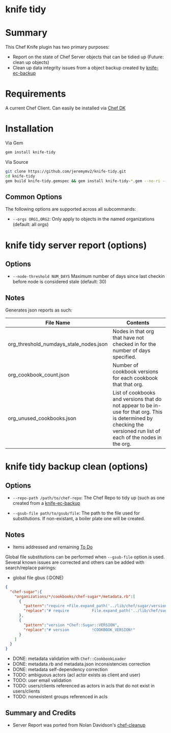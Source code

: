 # knife tidy

# Summary

This Chef Knife plugin has two primary purposes:
 * Report on the state of Chef Server objects that can be tidied up (Future: clean up objects)
 * Clean up data integrity issues from a object backup created by [knife-ec-backup](https://github.com/chef/knife-ec-backup)

# Requirements

A current Chef Client. Can easily be installed via [Chef DK](https://github.com/chef/chef-dk#installation)

# Installation

Via Gem
```bash
gem install knife-tidy
```

Via Source
```bash
git clone https://github.com/jeremymv2/knife-tidy.git
cd knife-tidy
gem build knife-tidy.gemspec && gem install knife-tidy-*.gem --no-ri --no-rdoc
```

## Common Options

The following options are supported across all subcommands:

  * `--orgs ORG1,ORG2`:
    Only apply to objects in the named organizations (default: all orgs)

# knife tidy server report (options)

## Options

  * `--node-threshold NUM_DAYS`
    Maximum number of days since last checkin before node is considered stale (default: 30)

## Notes
  Generates json reports as such:

File Name | Contents
--- | ---
org_threshold_numdays_stale_nodes.json | Nodes in that org that have not checked in for the number of days specified.
org_cookbook_count.json | Number of cookbook versions for each cookbook that that org.
org_unused_cookbooks.json | List of cookbooks and versions that do not appear to be in-use for that org. This is determined by checking the versioned run list of each of the nodes in the org.

# knife tidy backup clean (options)

## Options

  * `--repo-path /path/to/chef-repo`:
    The Chef Repo to tidy up (such as one created from a [knife-ec-backup](https://github.com/chef/knife-ec-backup)

  * `--gsub-file path/to/gsub/file`:
    The path to the file used for substitutions. If non-existant, a boiler plate one will be created.

## Notes

  * Items addressed and remaining [To Do](TODO_LIST.md)

  Global file substitutions can be performed when `--gsub-file` option is used. Several known issues are corrected
  and others can be added with search/replace pairings:

  * global file gbus (:DONE)

```json
{
  "chef-sugar":{
    "organizations/*/cookbooks/chef-sugar*/metadata.rb":[
      {
        "pattern":"require +File.expand_path('../lib/chef/sugar/version', __FILE__)",
        "replace":"# require          File.expand_path('../lib/chef/sugar/version', __FILE__)"
      },
      {
        "pattern":"version *Chef::Sugar::VERSION",
        "replace":"# version          !COOKBOOK_VERSION!"
      }
    ]
  }
}
```

  * DONE: metadata validation with `Chef::CookbookLoader`
  * DONE: metadata.rb and metadata.json inconsistencies correction
  * DONE: metadata self-dependency correction
  * TODO: ambiguous actors (acl actor exists as client and user)
  * TODO: user email validation
  * TODO: users/clients referenced as actors in acls that do not exist in users/clients
  * TODO: nonexistent groups referenced in acls

## Summary and Credits

  * Server Report was ported from Nolan Davidson's [chef-cleanup](https://github.com/nsdavidson/chef-cleanup)
